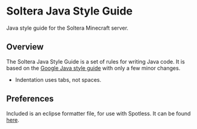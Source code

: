 # Soltera Java Style Guide

Java style guide for the Soltera Minecraft server.

## Overview

The Soltera Java Style Guide is a set of rules for writing Java code. It is based on the [Google Java style guide]() with only a few minor changes.

-   Indentation uses tabs, not spaces.

## Preferences

Included is an eclipse formatter file, for use with Spotless. It can be found [here](./spotless-eclipse-prefs.xml).
